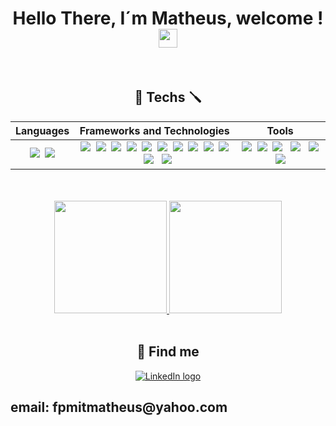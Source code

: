 <h1 align='center'> Hello There, I´m Matheus, welcome !<img src="https://raw.githubusercontent.com/MartinHeinz/MartinHeinz/master/wave.gif" width="30px" height="30px"></h1>
<br />

<h2 align='center'>🔧 Techs 🪛</h2>
 
| Languages  | Frameworks and Technologies | Tools |  
|---|---|---|
|<div id='lojc' align="center"><img src='https://img.shields.io/badge/JavaScript-323330?style=for-the-badge&logo=javascript&logoColor=F7DF1E' />&nbsp;&nbsp;<img src='https://img.shields.io/badge/TypeScript-007ACC?style=for-the-badge&logo=typescript&logoColor=white' /></div>|<div id='lojc' align="center"><img src='https://camo.githubusercontent.com/268ac512e333b69600eb9773a8f80b7a251f4d6149642a50a551d4798183d621/68747470733a2f2f696d672e736869656c64732e696f2f62616467652f52656163742d3230323332413f7374796c653d666f722d7468652d6261646765266c6f676f3d7265616374266c6f676f436f6c6f723d363144414642' />&nbsp;&nbsp;<img src='https://img.shields.io/badge/Jest-C21325?style=for-the-badge&logo=jest&logoColor=white' />&nbsp;&nbsp;<img src='https://img.shields.io/badge/Redux-593D88?style=for-the-badge&logo=redux&logoColor=white' />&nbsp;&nbsp;<img src='https://img.shields.io/badge/GIT-E44C30?style=for-the-badge&logo=git&logoColor=white' />&nbsp;&nbsp;<img src='https://img.shields.io/badge/Docker-2CA5E0?style=for-the-badge&logo=docker&logoColor=white' />&nbsp;&nbsp;<img src='https://img.shields.io/badge/JWT-000000?style=for-the-badge&logo=JSON%20web%20tokens&logoColor=white' />&nbsp;&nbsp;<img src='https://img.shields.io/badge/Mocha-8D6748?style=for-the-badge&logo=Mocha&logoColor=white '/>&nbsp;&nbsp;<img src='https://img.shields.io/badge/Node.js-339933?style=for-the-badge&logo=nodedotjs&logoColor=white' />&nbsp;&nbsp;<img src= 'https://img.shields.io/badge/npm-CB3837?style=for-the-badge&logo=npm&logoColor=white' />&nbsp;&nbsp;<img src='https://img.shields.io/badge/MySQL-005C84?style=for-the-badge&logo=mysql&logoColor=white' />&nbsp;&nbsp;<img src='https://img.shields.io/badge/Sequelize-52B0E7?style=for-the-badge&logo=Sequelize&logoColor=white' /> &nbsp;&nbsp;<img src='https://img.shields.io/badge/chai-A30701?style=for-the-badge&logo=chai&logoColor=white' /></div>|<div id='lojc' align="center"><img src='https://img.shields.io/badge/Linux-FCC624?style=for-the-badge&logo=linux&logoColor=black' />&nbsp;&nbsp;<img src='https://img.shields.io/badge/CSS3-1572B6?style=for-the-badge&logo=css3&logoColor=white' />&nbsp;&nbsp;<img src='https://img.shields.io/badge/HTML5-E34F26?style=for-the-badge&logo=html5&logoColor=white' /> &nbsp;&nbsp;<img src='https://img.shields.io/badge/Slack-4A154B?style=for-the-badge&logo=slack&logoColor=white' /> &nbsp;&nbsp;<img src='https://img.shields.io/badge/Zoom-2D8CFF?style=for-the-badge&logo=zoom&logoColor=white' /> &nbsp;&nbsp;<img src='https://img.shields.io/badge/GitHub-100000?style=for-the-badge&logo=github&logoColor=white' />&nbsp;&nbsp;</div>|
 
 </h2>

 
<br />
<br />
 
 <div align='center'> 
  <a href="https://github.com/Matheusfull">
   <img height="180em" src="https://github-readme-stats.vercel.app/api?username=Matheusfull&show_icons=true&theme=tokyonight&include_all_commits=true&count_private=true" />
   <img height="180em" src="https://github-readme-stats.vercel.app/api/top-langs/?username=Matheusfull&layout=compact&theme=tokyonight&langs_count=5" />
  </a>
</div>

<br />
 
<h2 align='center'>📧 Find me </h2>

<p align='center'>
 <a href = 'https://www.linkedin.com/in/matheusfelipecp/'>
  <img src="https://img.shields.io/badge/-LinkedIn-%230077B5?style=for-the-badge&logo=linkedin&logoColor=white" alt="LinkedIn logo" />
 </a>
 
 <h2 >email: fpmitmatheus@yahoo.com<h2/>

</p>


      
